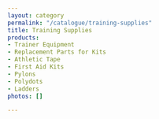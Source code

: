 ```yaml
---
layout: category
permalink: "/catalogue/training-supplies"
title: Training Supplies
products:
- Trainer Equipment
- Replacement Parts for Kits
- Athletic Tape
- First Aid Kits
- Pylons
- Polydots
- Ladders
photos: []

---
```

